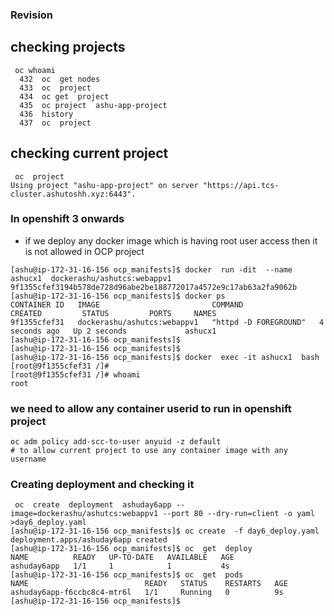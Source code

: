 ### Revision 

## checking projects 

```
 oc whoami
  432  oc  get nodes
  433  oc  project
  434  oc get  project
  435  oc project  ashu-app-project
  436  history 
  437  oc  project

```

## checking current project 

```
 oc  project 
Using project "ashu-app-project" on server "https://api.tcs-cluster.ashutoshh.xyz:6443".
```

### In openshift 3 onwards 

- if we deploy any docker image which is having root user access then it is not allowed in OCP project

```
[ashu@ip-172-31-16-156 ocp_manifests]$ docker  run -dit  --name ashucx1  dockerashu/ashutcs:webappv1 
9f1355cfef3194b578de728d96abe2be188772017a4572e9c17ab63a2fa9062b
[ashu@ip-172-31-16-156 ocp_manifests]$ docker ps
CONTAINER ID   IMAGE                         COMMAND                 CREATED         STATUS         PORTS     NAMES
9f1355cfef31   dockerashu/ashutcs:webappv1   "httpd -D FOREGROUND"   4 seconds ago   Up 2 seconds             ashucx1
[ashu@ip-172-31-16-156 ocp_manifests]$ 
[ashu@ip-172-31-16-156 ocp_manifests]$ 
[ashu@ip-172-31-16-156 ocp_manifests]$ docker  exec -it ashucx1  bash 
[root@9f1355cfef31 /]# 
[root@9f1355cfef31 /]# whoami
root

```

### we need to allow any container userid to run in openshift project 

```
oc adm policy add-scc-to-user anyuid -z default
# to allow current project to use any container image with any username 
```

### Creating deployment and checking it 

```
 oc  create  deployment  ashuday6app --image=dockerashu/ashutcs:webappv1 --port 80 --dry-run=client -o yaml >day6_deploy.yaml 
[ashu@ip-172-31-16-156 ocp_manifests]$ oc create  -f day6_deploy.yaml 
deployment.apps/ashuday6app created
[ashu@ip-172-31-16-156 ocp_manifests]$ oc  get  deploy 
NAME          READY   UP-TO-DATE   AVAILABLE   AGE
ashuday6app   1/1     1            1           4s
[ashu@ip-172-31-16-156 ocp_manifests]$ oc  get  pods
NAME                          READY   STATUS    RESTARTS   AGE
ashuday6app-f6ccbc8c4-mtr6l   1/1     Running   0          9s
[ashu@ip-172-31-16-156 ocp_manifests]$ 


```